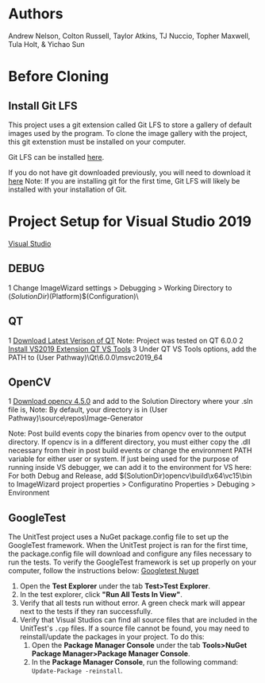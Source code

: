 # Authors
 Andrew Nelson, Colton Russell, Taylor Atkins, TJ Nuccio, Topher Maxwell, Tula Holt, & Yichao Sun

# Before Cloning

## Install Git LFS
 
This project uses a git extension called Git LFS to store a gallery of default images used by the program. To clone the image gallery with the project, this git extenstion must be installed on your computer.

Git LFS can be installed [here](https://git-lfs.github.com/).

If you do not have git downloaded previously, you will need to download it [here](https://git-scm.com/downloads)
Note: If you are installing git for the first time, Git LFS will likely be installed with your installation of Git.


# Project Setup for Visual Studio 2019
[Visual Studio](https://docs.microsoft.com/en-us/visualstudio/releases/2019/release-notes)

## DEBUG

1  Change ImageWizard settings > Debugging > Working Directory to $(SolutionDir)$(Platform)\$(Configuration)\

## QT

1  [Download Latest Verison of QT](https://www.qt.io/download-qt-installer) Note: Project was tested on QT 6.0.0
2  [Install VS2019 Extension QT VS Tools](https://marketplace.visualstudio.com/items?itemName=TheQtCompany.QtVisualStudioTools2019) 
3  Under QT VS Tools options, add the PATH to (User Pathway)\Qt\6.0.0\msvc2019_64

## OpenCV

1  [Download opencv 4.5.0](https://opencv.org/opencv-4-5-0/) and add to the Solution Directory where your .sln file is, Note: By default, your directory is in (User Pathway)\source\repos\Image-Generator

Note: Post build events copy the binaries from opencv over to the output directory. If opencv is in a different directory, you must either copy the .dll necessary from their in post build events or change the environment PATH variable for either user or system. If just being used for the purpose of running inside VS debugger, we can add it to the environment for VS here: For both Debug and Release, add $(SolutionDir)opencv\build\x64\vc15\bin to ImageWizard project properties > Configuratino Properties > Debuging > Environment

## GoogleTest

The UnitTest project uses a NuGet package.config file to set up the GoogleTest framework. When the UnitTest project is ran for the first time, the package.config file will download and configure any files necessary to run the tests. To verify the GoogleTest framework is set up properly on your computer, follow the instructions below:
[Googletest Nuget](https://www.nuget.org/packages/googletest)

1. Open the **Test Explorer** under the tab **Test>Test Explorer**.
2. In the test explorer, click **"Run All Tests In View"**.
3. Verify that all tests run without error. A green check mark will appear next to the tests if they ran successfully.
4. Verify that Visual Studios can find all source files that are included in the UnitTest's `.cpp` files. If a source file cannot be found, you may need to reinstall/update the packages in your project. To do this:
    1. Open the **Package Manager Console** under the tab **Tools>NuGet Package Manager>Package Manager Console**. 
    2. In the **Package Manager Console**, run the following command: `Update-Package -reinstall`. 
  
